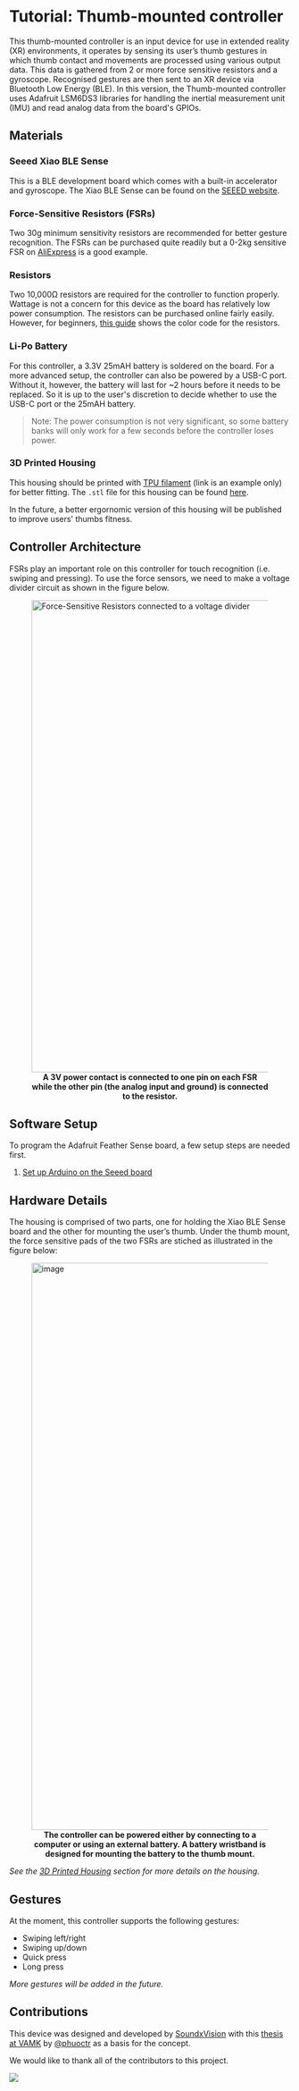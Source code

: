 # Tutorial: Thumb-mounted controller

This thumb-mounted controller is an input device for use in extended reality (XR) environments, it operates by sensing its user’s thumb gestures in which thumb contact and movements are processed using various output data. This data is gathered from 2 or more force sensitive resistors and a gyroscope. Recognised gestures are then sent to an XR device via Bluetooth Low Energy (BLE).
In this version, the Thumb-mounted controller uses Adafruit LSM6DS3 libraries for handling the inertial measurement unit (IMU) and read analog data from the board's GPIOs.

## Materials
### Seeed Xiao BLE Sense
This is a BLE development board which comes with a built-in accelerator and gyroscope. The Xiao BLE Sense can be found on the [SEEED website](https://www.seeedstudio.com/Seeed-XIAO-BLE-Sense-nRF52840-p-5253.html).

### Force-Sensitive Resistors (FSRs) 
Two 30g minimum sensitivity resistors are recommended for better gesture recognition. The FSRs can be purchased quite readily but a 0-2kg sensitive FSR on [AliExpress](https://www.aliexpress.com/item/32853977086.html?spm=a2g0o.order_detail.0.0.274ef19cbF8s2J) is a good example.

### Resistors
Two 10,000Ω resistors are required for the controller to function properly. Wattage is not a concern for this device as the board has relatively low power consumption. The resistors can be purchased online fairly easily. However, for beginners, [this guide](https://wiraelectrical.com/10k-ohm-resistor-color-code/) shows the color code for the resistors.

### Li-Po Battery
For this controller, a 3.3V 25mAH battery is soldered on the board. For a more advanced setup, the controller can also be powered by a USB-C port. Without it, however, the battery will last for ~2 hours before it needs to be replaced. So it is up to the user's discretion to decide whether to use the USB-C port or the 25mAH battery.
> Note: The power consumption is not very significant, so some battery banks will only work for a few seconds before the controller loses power.

### 3D Printed Housing
This housing should be printed with [TPU filament](https://www.amazon.com/NinjaTek-3DNF01117505-NinjaFlex-Filament-Midnight/dp/B078JGZRCK/ref=sr_1_19?crid=1TTAU3LOV2P8C&keywords=tpu+filament&qid=1657919414&sprefix=tpu%2Caps%2C93&sr=8-19) (link is an example only) for better fitting. The `.stl` file for this housing can be found [here](Housing.stl).

In the future, a better ergornomic version of this housing will be published to improve users' thumbs fitness.

## Controller Architecture
FSRs play an important role on this controller for touch recognition (i.e. swiping and pressing). To use the force sensors, we need to make a voltage divider circuit as shown in the figure below. 

<figure>

<img width="845" src="https://user-images.githubusercontent.com/46408299/177761100-f0ee7b94-2d76-4f06-a61f-bbc0848b6b67.png" alt="Force-Sensitive Resistors connected to a voltage divider">

<figcaption align="center"><b>A 3V power contact is connected to one pin on each FSR while the other pin (the analog input and ground) is connected to the resistor.</b></figcaption>

</figure>

## Software Setup
To program the Adafruit Feather Sense board, a few setup steps are needed first.
1. [Set up Arduino on the Seeed board]([https://wiki.seeedstudio.com/XIAO-BLE_CircutPython/](https://wiki.seeedstudio.com/XIAO_BLE/))

## Hardware Details
The housing is comprised of two parts, one for holding the Xiao BLE Sense board and the other for mounting the user’s thumb. Under the thumb mount, the force sensitive pads of the two FSRs are stiched as illustrated in the figure below:

<figure>

<img width="1015" alt="image" src="https://user-images.githubusercontent.com/46408299/177760280-9ac10604-1062-4f7e-9aa3-c964e360e409.png">

<figcaption align="center"><b>The controller can be powered either by connecting to a computer or using an external battery. A battery wristband is designed for mounting the battery to the thumb mount.</b></figcaption>

</figure>

*See the [3D Printed Housing](#3d-printed-housing) section for more details on the housing.*

## Gestures
At the moment, this controller supports the following gestures:
- Swiping left/right
- Swiping up/down
- Quick press
- Long press

*More gestures will be added in the future.*

## Contributions
This device was designed and developed by [SoundxVision](https://soundxvision.io) with this [thesis at VAMK](https://www.theseus.fi/handle/10024/744024) by [@phuoctr](https://github.com/phuoctr)  as a basis for the concept.

We would like to thank all of the contributors to this project.

<a href="https://github.com/phuoctr/ThumbControllerHID/graphs/contributors">
  <img src="https://contrib.rocks/image?repo=phuoctr/ThumbControllerHID" />
</a>
